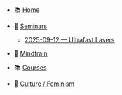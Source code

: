 - 📚 [Home](/)

- 📖 [Seminars](seminar/README.md)
  - [2025-09-12 — Ultrafast Lasers](seminar/2025-09-12-ultrafast-lasers.md)

- 🧠 [Mindtrain](mindtrain/README.md)

- 📚 [Courses](courses/README.md)

- 🎵 [Culture / Feminism](culture/README.md)
